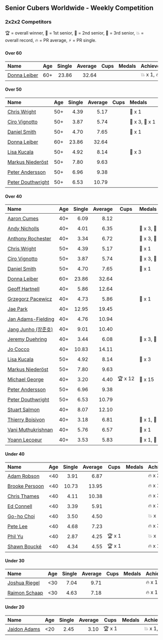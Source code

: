 <style>table {white-space: nowrap;}</style>

## Senior Cubers Worldwide - Weekly Competition
### 2x2x2 Competitors

🏆 = overall winner, 🥇 = 1st senior, 🥈 = 2nd senior, 🥉 = 3rd senior, 💥 = overall record, 🔥 = PR average, ⚡ = PR single.

#### Over 60

| Name | Age | Single | Average | Cups | Medals | Achievements |
| :-- | :--: | --: | --: | :--: | :-- | :-- |
| [Donna Leiber](../../persons/donna_leiber/222.md) | 60+ | 23.86 | 32.64 |  |  | 💥 x 1, 🔥 x 1, ⚡ x 1 |

#### Over 50

| Name | Age | Single | Average | Cups | Medals | Achievements |
| :-- | :--: | --: | --: | :--: | :-- | :-- |
| [Chris Wright](../../persons/chris_wright/222.md) | 50+ | 4.39 | 5.17 |  | 🥈 x 1 | 💥 x 1, 🔥 x 1, ⚡ x 1 |
| [Ciro Vignotto](../../persons/ciro_vignotto/222.md) | 50+ | 3.87 | 5.74 |  | 🥈 x 3, 🥉 x 1 | 💥 x 1, 🔥 x 4, ⚡ x 3 |
| [Daniel Smith](../../persons/daniel_smith/222.md) | 50+ | 4.70 | 7.65 |  | 🥉 x 1 | 💥 x 1, 🔥 x 3, ⚡ x 4 |
| [Donna Leiber](../../persons/donna_leiber/222.md) | 60+ | 23.86 | 32.64 |  |  | 💥 x 1, 🔥 x 1, ⚡ x 1 |
| [Lisa Kucala](../../persons/lisa_kucala/222.md) | 50+ | 4.92 | 8.14 |  | 🥉 x 3 | 💥 x 1, 🔥 x 3, ⚡ x 5 |
| [Markus Niederöst](../../persons/markus_niederost/222.md) | 50+ | 7.80 | 9.63 |  |  | 🔥 x 1, ⚡ x 1 |
| [Peter Andersson](../../persons/peter_andersson/222.md) | 50+ | 6.96 | 9.38 |  |  | 🔥 x 1, ⚡ x 1 |
| [Peter Douthwright](../../persons/peter_douthwright/222.md) | 50+ | 6.53 | 10.79 |  |  | 🔥 x 2, ⚡ x 2 |

#### Over 40

| Name | Age | Single | Average | Cups | Medals | Achievements |
| :-- | :--: | --: | --: | :--: | :-- | :-- |
| [Aaron Cumes](../../persons/aaron_cumes/222.md) | 40+ | 6.09 | 8.12 |  |  | 🔥 x 5, ⚡ x 6 |
| [Andy Nicholls](../../persons/andy_nicholls/222.md) | 40+ | 4.01 | 6.35 |  | 🥈 x 3, 🥉 x 1 | 🔥 x 4, ⚡ x 3 |
| [Anthony Rochester](../../persons/anthony_rochester/222.md) | 40+ | 3.34 | 6.72 |  | 🥈 x 3, 🥉 x 1 | 🔥 x 3, ⚡ x 2 |
| [Chris Wright](../../persons/chris_wright/222.md) | 50+ | 4.39 | 5.17 |  | 🥈 x 1 | 💥 x 1, 🔥 x 1, ⚡ x 1 |
| [Ciro Vignotto](../../persons/ciro_vignotto/222.md) | 50+ | 3.87 | 5.74 |  | 🥈 x 3, 🥉 x 1 | 💥 x 1, 🔥 x 4, ⚡ x 3 |
| [Daniel Smith](../../persons/daniel_smith/222.md) | 50+ | 4.70 | 7.65 |  | 🥉 x 1 | 💥 x 1, 🔥 x 3, ⚡ x 4 |
| [Donna Leiber](../../persons/donna_leiber/222.md) | 60+ | 23.86 | 32.64 |  |  | 💥 x 1, 🔥 x 1, ⚡ x 1 |
| [Geoff Hartnell](../../persons/geoff_hartnell/222.md) | 40+ | 5.86 | 12.64 |  |  | 🔥 x 1, ⚡ x 1 |
| [Grzegorz Pacewicz](../../persons/grzegorz_pacewicz/222.md) | 40+ | 4.73 | 5.86 |  | 🥉 x 1 | 🔥 x 2, ⚡ x 1 |
| [Jae Park](../../persons/jae_park/222.md) | 40+ | 12.95 | 19.45 |  |  | 🔥 x 1, ⚡ x 1 |
| [Jan Adams-Fielding](../../persons/jan_adams_fielding/222.md) | 40+ | 4.76 | 10.94 |  |  | 🔥 x 2, ⚡ x 2 |
| [Jang Junho (장준호)](../../persons/jang_junho/222.md) | 40+ | 9.01 | 10.40 |  |  | 🔥 x 2, ⚡ x 3 |
| [Jeremy Duehring](../../persons/jeremy_duehring/222.md) | 40+ | 3.44 | 6.08 |  | 🥈 x 3, 🥉 x 1 | 🔥 x 3, ⚡ x 3 |
| [Jo Cocco](../../persons/jo_cocco/222.md) | 40+ | 10.83 | 14.11 |  |  | 🔥 x 2, ⚡ x 2 |
| [Lisa Kucala](../../persons/lisa_kucala/222.md) | 50+ | 4.92 | 8.14 |  | 🥉 x 3 | 💥 x 1, 🔥 x 3, ⚡ x 5 |
| [Markus Niederöst](../../persons/markus_niederost/222.md) | 50+ | 7.80 | 9.63 |  |  | 🔥 x 1, ⚡ x 1 |
| [Michael George](../../persons/michael_george/222.md) | 40+ | 3.20 | 4.40 | 🏆 x 12 | 🥇 x 15 | 💥 x 5, 🔥 x 3, ⚡ x 4 |
| [Peter Andersson](../../persons/peter_andersson/222.md) | 50+ | 6.96 | 9.38 |  |  | 🔥 x 1, ⚡ x 1 |
| [Peter Douthwright](../../persons/peter_douthwright/222.md) | 50+ | 6.53 | 10.79 |  |  | 🔥 x 2, ⚡ x 2 |
| [Stuart Salmon](../../persons/stuart_salmon/222.md) | 40+ | 8.07 | 12.10 |  |  | 🔥 x 1, ⚡ x 1 |
| [Thierry Boisivon](../../persons/thierry_boisivon/222.md) | 40+ | 3.18 | 6.81 |  | 🥈 x 1, 🥉 x 4 | 💥 x 1, 🔥 x 2, ⚡ x 5 |
| [Vani Muthukrishnan](../../persons/vani_muthukrishnan/222.md) | 40+ | 5.76 | 6.57 |  | 🥉 x 1 | 🔥 x 1, ⚡ x 1 |
| [Yoann Lecoeur](../../persons/yoann_lecoeur/222.md) | 40+ | 3.53 | 5.83 |  | 🥈 x 1, 🥉 x 1 | 🔥 x 1, ⚡ x 1 |

#### Under 40

| Name | Age | Single | Average | Cups | Medals | Achievements |
| :-- | :--: | --: | --: | :--: | :-- | :-- |
| [Adam Robson](../../persons/adam_robson/222.md) | <40 | 3.91 | 6.87 |  |  | 🔥 x 2, ⚡ x 2 |
| [Brooke Persoon](../../persons/brooke_persoon/222.md) | <40 | 10.73 | 13.95 |  |  | 🔥 x 1, ⚡ x 1 |
| [Chris Thames](../../persons/chris_thames/222.md) | <40 | 4.11 | 10.38 |  |  | 🔥 x 3, ⚡ x 3 |
| [Ed Connell](../../persons/ed_connell/222.md) | <40 | 3.39 | 5.91 |  |  | 🔥 x 3, ⚡ x 3 |
| [Go-ho Choi](../../persons/go_ho_choi/222.md) | <40 | 3.50 | 4.50 |  |  | 💥 x 1, 🔥 x 1, ⚡ x 1 |
| [Pete Lee](../../persons/pete_lee/222.md) | <40 | 4.68 | 7.23 |  |  | 🔥 x 3, ⚡ x 4 |
| [Phil Yu](../../persons/phil_yu/222.md) | <40 | 2.87 | 4.25 | 🏆 x 1 |  | 💥 x 1, 🔥 x 1, ⚡ x 1 |
| [Shawn Boucké](../../persons/shawn_boucke/222.md) | <40 | 4.34 | 4.55 | 🏆 x 1 |  | 🔥 x 1, ⚡ x 1 |

#### Under 30

| Name | Age | Single | Average | Cups | Medals | Achievements |
| :-- | :--: | --: | --: | :--: | :-- | :-- |
| [Joshua Riegel](../../persons/joshua_riegel/222.md) | <30 | 7.04 | 9.71 |  |  | 🔥 x 1, ⚡ x 1 |
| [Raimon Schaap](../../persons/raimon_schaap/222.md) | <30 | 4.63 | 7.18 |  |  | 🔥 x 1, ⚡ x 1 |

#### Under 20

| Name | Age | Single | Average | Cups | Medals | Achievements |
| :-- | :--: | --: | --: | :--: | :-- | :-- |
| [Jaidon Adams](../../persons/jaidon_adams/222.md) | <20 | 2.45 | 3.10 | 🏆 x 1 |  | 💥 x 1, 🔥 x 1, ⚡ x 1 |


<!-- Global site tag (gtag.js) - Google Analytics -->
<script async src="https://www.googletagmanager.com/gtag/js?id=UA-86348435-3"></script>
<script>window.dataLayer = window.dataLayer || []; function gtag() {dataLayer.push(arguments);} gtag('js', new Date()); gtag('config', 'UA-86348435-3');</script>
